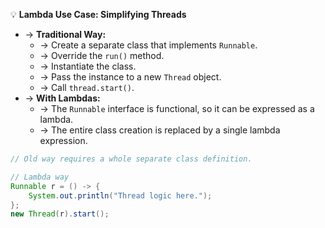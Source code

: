 💡 **Lambda Use Case: Simplifying Threads**
- → **Traditional Way:**
    - → Create a separate class that implements `Runnable`.
    - → Override the `run()` method.
    - → Instantiate the class.
    - → Pass the instance to a new `Thread` object.
    - → Call `thread.start()`.
- → **With Lambdas:**
    - → The `Runnable` interface is functional, so it can be expressed as a lambda.
    - → The entire class creation is replaced by a single lambda expression.
```java
// Old way requires a whole separate class definition.

// Lambda way
Runnable r = () -> {
    System.out.println("Thread logic here.");
};
new Thread(r).start();
```
